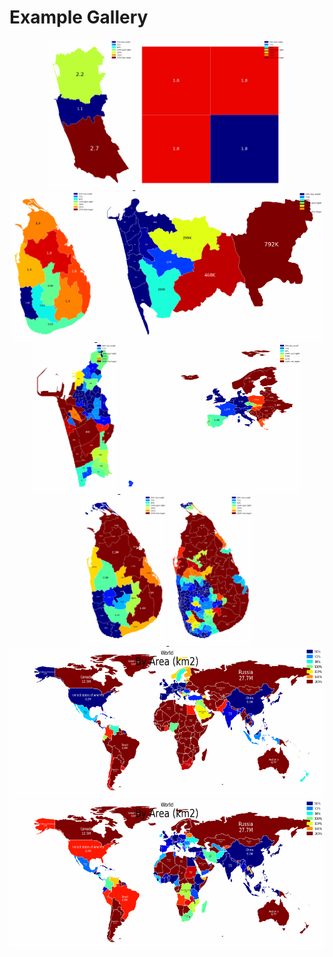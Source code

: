 # Example Gallery

<p align="center">

  <a href="https://github.com/nuuuwan/continuous_area_cartograms/tree/main/examples/build_from_ents">
    <img src="https://raw.githubusercontent.com/nuuuwan/continuous_area_cartograms/main/examples/build_from_ents/output/animated.gif" height="240px" />
  </a>


  <a href="https://github.com/nuuuwan/continuous_area_cartograms/tree/main/examples/build_from_polygons">
    <img src="https://raw.githubusercontent.com/nuuuwan/continuous_area_cartograms/main/examples/build_from_polygons/output/animated.gif" height="240px" />
  </a>


  <a href="https://github.com/nuuuwan/continuous_area_cartograms/tree/main/examples/build_from_topojson">
    <img src="https://raw.githubusercontent.com/nuuuwan/continuous_area_cartograms/main/examples/build_from_topojson/output/animated.gif" height="240px" />
  </a>


  <a href="https://github.com/nuuuwan/continuous_area_cartograms/tree/main/examples/cmb_pds_by_population">
    <img src="https://raw.githubusercontent.com/nuuuwan/continuous_area_cartograms/main/examples/cmb_pds_by_population/output/animated.gif" height="240px" />
  </a>


  <a href="https://github.com/nuuuwan/continuous_area_cartograms/tree/main/examples/cmc_gnds_by_population">
    <img src="https://raw.githubusercontent.com/nuuuwan/continuous_area_cartograms/main/examples/cmc_gnds_by_population/output/animated.gif" height="240px" />
  </a>


  <a href="https://github.com/nuuuwan/continuous_area_cartograms/tree/main/examples/europe_by_gdp_md_est">
    <img src="https://raw.githubusercontent.com/nuuuwan/continuous_area_cartograms/main/examples/europe_by_gdp_md_est/output/animated.gif" height="240px" />
  </a>


  <a href="https://github.com/nuuuwan/continuous_area_cartograms/tree/main/examples/lk_districts_by_population">
    <img src="https://raw.githubusercontent.com/nuuuwan/continuous_area_cartograms/main/examples/lk_districts_by_population/output/animated.gif" height="240px" />
  </a>


  <a href="https://github.com/nuuuwan/continuous_area_cartograms/tree/main/examples/lk_pds_by_electors">
    <img src="https://raw.githubusercontent.com/nuuuwan/continuous_area_cartograms/main/examples/lk_pds_by_electors/output/animated.gif" height="240px" />
  </a>


  <a href="https://github.com/nuuuwan/continuous_area_cartograms/tree/main/examples/world_countries_by_gdp_md_est">
    <img src="https://raw.githubusercontent.com/nuuuwan/continuous_area_cartograms/main/examples/world_countries_by_gdp_md_est/output/animated.gif" height="240px" />
  </a>


  <a href="https://github.com/nuuuwan/continuous_area_cartograms/tree/main/examples/world_countries_by_population">
    <img src="https://raw.githubusercontent.com/nuuuwan/continuous_area_cartograms/main/examples/world_countries_by_population/output/animated.gif" height="240px" />
  </a>

</p>
